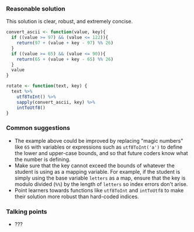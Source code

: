 ### Reasonable solution

This solution is clear, robust, and extremely concise.

```r
convert_ascii <- function(value, key){
  if ((value >= 97) && (value <= 122)){
    return(97 + (value + key - 97) %% 26)
  } 
  if ((value >= 65) && (value <= 90)){
    return(65 + (value + key - 65) %% 26)
  } 
  value
}

rotate <- function(text, key) {
  text %>% 
    utf8ToInt() %>% 
    sapply(convert_ascii, key) %>% 
    intToUtf8()
}
```


### Common suggestions

- The example above could be improved by replacing "magic numbers" like `65` with variables or expressions such as `utf8ToInt('a')` to define the lower and upper-case bounds, and so that future coders know what the number is defining.
- Make sure that the key cannot exceed the bounds of whatever the student is using as a mapping variable. For example, if the student is simply using the base variable `letters` as a map, ensure that the key is modulo divided (`%%`) by the length of `letters` so index errors don't arise.
- Point learners towards functions like `utf8ToInt` and `intToUtf8` to make their solution more robust than hard-coded indices.


### Talking points

- ???
